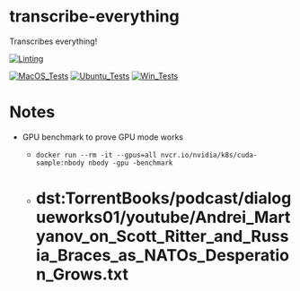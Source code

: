 # transcribe-everything

Transcribes everything!

[![Linting](../../actions/workflows/lint.yml/badge.svg)](../../actions/workflows/lint.yml)

[![MacOS_Tests](../../actions/workflows/push_macos.yml/badge.svg)](../../actions/workflows/push_macos.yml)
[![Ubuntu_Tests](../../actions/workflows/push_ubuntu.yml/badge.svg)](../../actions/workflows/push_ubuntu.yml)
[![Win_Tests](../../actions/workflows/push_win.yml/badge.svg)](../../actions/workflows/push_win.yml)


# Notes

  * GPU benchmark to prove GPU mode works
    * `docker run --rm -it --gpus=all nvcr.io/nvidia/k8s/cuda-sample:nbody nbody -gpu -benchmark`


    * # dst:TorrentBooks/podcast/dialogueworks01/youtube/Andrei_Martyanov_on_Scott_Ritter_and_Russia_Braces_as_NATOs_Desperation_Grows.txt